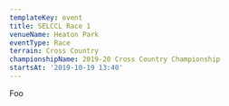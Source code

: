```yaml
---
templateKey: event
title: SELCCL Race 1
venueName: Heaton Park
eventType: Race
terrain: Cross Country
championshipName: 2019-20 Cross Country Championship
startsAt: '2019-10-19 13:40'
---
```

Foo
